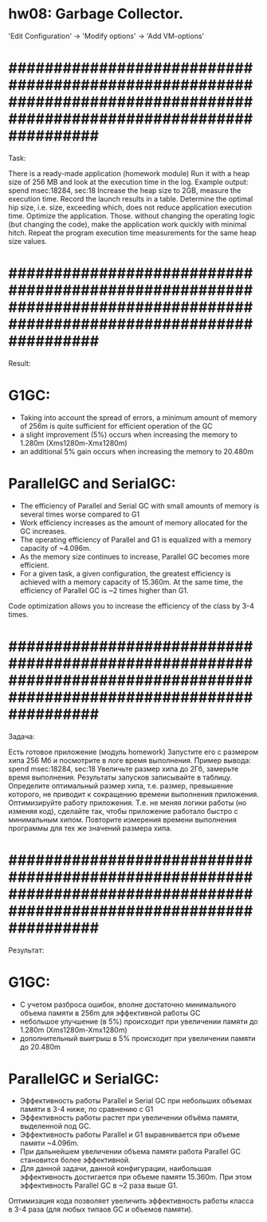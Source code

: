 # hw08: Garbage Collector.
'Edit Configuration' 
    -> 'Modify options' 
        -> 'Add VM-options'


# ###################################################################################################################### #
Task:

There is a ready-made application (homework module)
Run it with a heap size of 256 MB and look at the execution time in the log.
Example output:
spend msec:18284, sec:18
Increase the heap size to 2GB, measure the execution time.
Record the launch results in a table.
Determine the optimal hip size, i.e. size, exceeding which,
does not reduce application execution time.
Optimize the application.
Those. without changing the operating logic (but changing the code), make the application work quickly with minimal hitch.
Repeat the program execution time measurements for the same heap size values.


# ###################################################################################################################### #
Result:

# G1GC:
- Taking into account the spread of errors, a minimum amount of memory of 256m is quite sufficient for efficient operation of the GC
- a slight improvement (5%) occurs when increasing the memory to 1.280m (Xms1280m-Xmx1280m)
- an additional 5% gain occurs when increasing the memory to 20.480m

# ParallelGC and SerialGC:
- The efficiency of Parallel and Serial GC with small amounts of memory is several times worse compared to G1
- Work efficiency increases as the amount of memory allocated for the GC increases.
- The operating efficiency of Parallel and G1 is equalized with a memory capacity of ~4.096m.
- As the memory size continues to increase, Parallel GC becomes more efficient.
- For a given task, a given configuration, the greatest efficiency is achieved with a memory capacity of 15.360m.
  At the same time, the efficiency of Parallel GC is ~2 times higher than G1.

Code optimization allows you to increase the efficiency of the class by 3-4 times.


# ###################################################################################################################### #
Задача:

Есть готовое приложение (модуль homework)
Запустите его с размером хипа 256 Мб и посмотрите в логе время выполнения.
Пример вывода:
spend msec:18284, sec:18
Увеличьте размер хипа до 2Гб, замерьте время выполнения.
Результаты запусков записывайте в таблицу.
Определите оптимальный размер хипа, т.е. размер, превышение которого,
не приводит к сокращению времени выполнения приложения.
Оптимизируйте работу приложения.
Т.е. не меняя логики работы (но изменяя код), сделайте так, чтобы приложение работало быстро с минимальным хипом.
Повторите измерения времени выполнения программы для тех же значений размера хипа.

# ###################################################################################################################### #
Результат:

# G1GC:
- С учетом разброса ошибок, вполне достаточно минимального объема памяти в 256m для эффективной работы GC
- небольшое улучшение (в 5%) происходит при увеличении памяти до 1.280m (Xms1280m-Xmx1280m)
- дополнительный выигрыш в 5% происходит при увеличении памяти до 20.480m

# ParallelGC и SerialGC:
- Эффективность работы Parallel и Serial GC при небольших объемах памяти в 3-4 ниже, по сравнению с G1
- Эффективность работы растет при увеличении объёма памяти, выделенной под GC.
- Эффективность работы Parallel и G1 выравнивается при объеме памяти ~4.096m.
- При дальнейшем увеличении объема памяти работа Parallel GC становится более эффективной.
- Для данной задачи, данной конфигурации, наибольшая эффективность достигается при объеме памяти 15.360m.
  При этом эффективность Parallel GC в ~2 раза выше G1.

Оптимизация кода позволяет увеличить эффективность работы класса в 3-4 раза (для любых типаов GC и объемов памяти).
